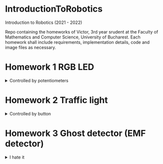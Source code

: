 # IntroductionToRobotics
Introduction to Robotics (2021 - 2022)

Repo containing the homeworks of Victor, 3rd year srudent at the Faculty of Mathematics and Computer Science, University of Bucharest.
Each homework shall include requirements, implementation details, code and image files as necessary.

# Homework 1 RGB LED
<details>
<summary>Controlled by potentiometers</summary>

Use a separate potentiometer in controlling each of the colors of the RGB led (Red, Green and Blue).
The control must be done with digital electronics 
(aka you must read the value of the potentiome-ter with Arduino, and write a mapped value to each of the pins connected to the led).

Setup images

![Image of whole setup](images/DSC_0545.JPG)

![Image of small breadboard](images/DSC_0547.JPG)
![Image of arduino](images/DSC_0549.JPG)
![Image of large breadboard](images/DSC_0548.JPG)

Showcase video

[![SC2 Video](https://i.ytimg.com/vi/hXie0AKtYmM/maxresdefault.jpg)](https://youtu.be/hXie0AKtYmM)

</details>

# Homework 2 Traffic light
<details>
<summary>Controlled by button</summary>

Use a button to start a cycle in which the traffic lights go trough the next process:
1. Keep green for vehicles and red for pedestrians with no sound for 10 seconds
2. Turn the traffic light for vehicles to yellow for 3 seconds
3. Turn the traffic light for vehicles to red and the traffic light for pedestrians to green and start beeping
4. Keep beeping for 10 seconds
5. Blink the green light for pedestrians and beep more frequently for 3 seconds
6. Turn the traffic light for pedestrians to red and the traffic light for vehicles to green, stop beeping and wait for next button press

Setup image

![Image of whole setup](images/DSC_0554.JPG)

Showcase video

[![SC2 Video](https://i.ytimg.com/vi/lryboVS7-yI/maxresdefault.jpg)](https://youtu.be/lryboVS7-yI)

</details>

# Homework 3 Ghost detector (EMF detector)
<details>
<summary>I hate it</summary>

Make an emf detector which displays values on a 7 segment display and uses a buzzer

Setup images

![Image of whole setup](images/DSC_0563.JPG)
![Image of whole setup](images/DSC_0560.JPG)

Showcase video

[![SC2 Video](https://i.ytimg.com/vi/-VDrNN7DrZE/maxresdefault.jpg)](https://youtu.be/-VDrNN7DrZE)

</details>